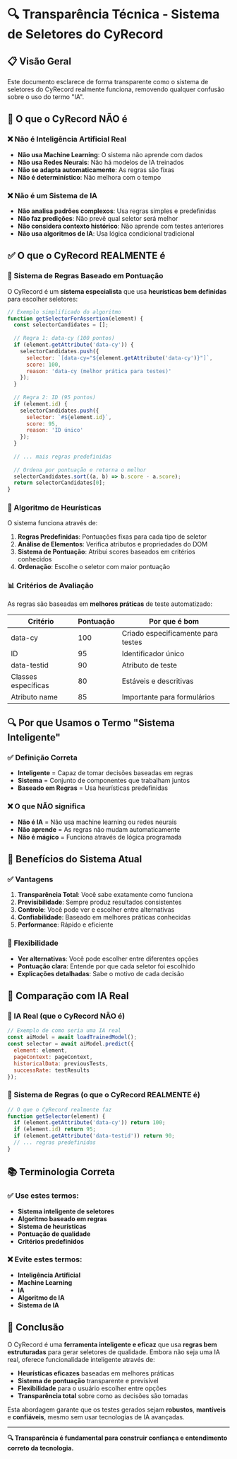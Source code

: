 # 🔍 Transparência Técnica - Sistema de Seletores do CyRecord

## 📋 Visão Geral

Este documento esclarece de forma transparente como o sistema de seletores do CyRecord realmente funciona, removendo qualquer confusão sobre o uso do termo "IA".

## 🤔 O que o CyRecord NÃO é

### ❌ Não é Inteligência Artificial Real
- **Não usa Machine Learning**: O sistema não aprende com dados
- **Não usa Redes Neurais**: Não há modelos de IA treinados
- **Não se adapta automaticamente**: As regras são fixas
- **Não é determinístico**: Não melhora com o tempo

### ❌ Não é um Sistema de IA
- **Não analisa padrões complexos**: Usa regras simples e predefinidas
- **Não faz predições**: Não prevê qual seletor será melhor
- **Não considera contexto histórico**: Não aprende com testes anteriores
- **Não usa algoritmos de IA**: Usa lógica condicional tradicional

## ✅ O que o CyRecord REALMENTE é

### 🧠 Sistema de Regras Baseado em Pontuação
O CyRecord é um **sistema especialista** que usa **heurísticas bem definidas** para escolher seletores:

```javascript
// Exemplo simplificado do algoritmo
function getSelectorForAssertion(element) {
  const selectorCandidates = [];
  
  // Regra 1: data-cy (100 pontos)
  if (element.getAttribute('data-cy')) {
    selectorCandidates.push({
      selector: `[data-cy="${element.getAttribute('data-cy')}"]`,
      score: 100,
      reason: 'data-cy (melhor prática para testes)'
    });
  }
  
  // Regra 2: ID (95 pontos)
  if (element.id) {
    selectorCandidates.push({
      selector: `#${element.id}`,
      score: 95,
      reason: 'ID único'
    });
  }
  
  // ... mais regras predefinidas
  
  // Ordena por pontuação e retorna o melhor
  selectorCandidates.sort((a, b) => b.score - a.score);
  return selectorCandidates[0];
}
```

### 🎯 Algoritmo de Heurísticas
O sistema funciona através de:

1. **Regras Predefinidas**: Pontuações fixas para cada tipo de seletor
2. **Análise de Elementos**: Verifica atributos e propriedades do DOM
3. **Sistema de Pontuação**: Atribui scores baseados em critérios conhecidos
4. **Ordenação**: Escolhe o seletor com maior pontuação

### 📊 Critérios de Avaliação
As regras são baseadas em **melhores práticas** de teste automatizado:

| Critério | Pontuação | Por que é bom |
|----------|-----------|---------------|
| data-cy | 100 | Criado especificamente para testes |
| ID | 95 | Identificador único |
| data-testid | 90 | Atributo de teste |
| Classes específicas | 80 | Estáveis e descritivas |
| Atributo name | 85 | Importante para formulários |

## 🔍 Por que Usamos o Termo "Sistema Inteligente"

### ✅ Definição Correta
- **Inteligente** = Capaz de tomar decisões baseadas em regras
- **Sistema** = Conjunto de componentes que trabalham juntos
- **Baseado em Regras** = Usa heurísticas predefinidas

### ❌ O que NÃO significa
- **Não é IA** = Não usa machine learning ou redes neurais
- **Não aprende** = As regras não mudam automaticamente
- **Não é mágico** = Funciona através de lógica programada

## 🎯 Benefícios do Sistema Atual

### ✅ Vantagens
1. **Transparência Total**: Você sabe exatamente como funciona
2. **Previsibilidade**: Sempre produz resultados consistentes
3. **Controle**: Você pode ver e escolher entre alternativas
4. **Confiabilidade**: Baseado em melhores práticas conhecidas
5. **Performance**: Rápido e eficiente

### 🔧 Flexibilidade
- **Ver alternativas**: Você pode escolher entre diferentes opções
- **Pontuação clara**: Entende por que cada seletor foi escolhido
- **Explicações detalhadas**: Sabe o motivo de cada decisão

## 🚀 Comparação com IA Real

### 🤖 IA Real (que o CyRecord NÃO é)
```javascript
// Exemplo de como seria uma IA real
const aiModel = await loadTrainedModel();
const selector = await aiModel.predict({
  element: element,
  pageContext: pageContext,
  historicalData: previousTests,
  successRate: testResults
});
```

### 🧠 Sistema de Regras (o que o CyRecord REALMENTE é)
```javascript
// O que o CyRecord realmente faz
function getSelector(element) {
  if (element.getAttribute('data-cy')) return 100;
  if (element.id) return 95;
  if (element.getAttribute('data-testid')) return 90;
  // ... regras predefinidas
}
```

## 📚 Terminologia Correta

### ✅ Use estes termos:
- **Sistema inteligente de seletores**
- **Algoritmo baseado em regras**
- **Sistema de heurísticas**
- **Pontuação de qualidade**
- **Critérios predefinidos**

### ❌ Evite estes termos:
- **Inteligência Artificial**
- **Machine Learning**
- **IA**
- **Algoritmo de IA**
- **Sistema de IA**

## 🎯 Conclusão

O CyRecord é uma **ferramenta inteligente e eficaz** que usa **regras bem estruturadas** para gerar seletores de qualidade. Embora não seja uma IA real, oferece funcionalidade inteligente através de:

- **Heurísticas eficazes** baseadas em melhores práticas
- **Sistema de pontuação** transparente e previsível
- **Flexibilidade** para o usuário escolher entre opções
- **Transparência total** sobre como as decisões são tomadas

Esta abordagem garante que os testes gerados sejam **robustos**, **mantíveis** e **confiáveis**, mesmo sem usar tecnologias de IA avançadas.

---

**🔍 Transparência é fundamental para construir confiança e entendimento correto da tecnologia.** 